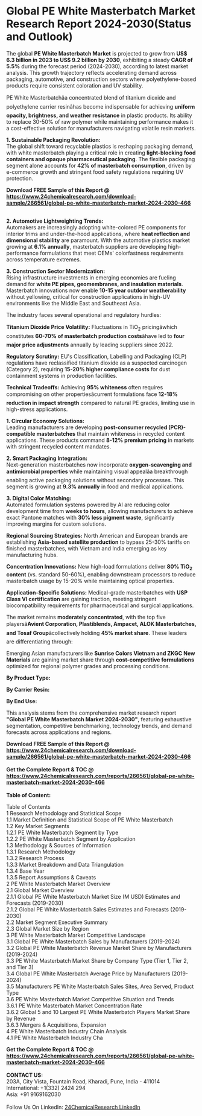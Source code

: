 <h1>Global PE White Masterbatch Market Research Report 2024-2030(Status and Outlook)</h1><p>The global <strong>PE White Masterbatch Market</strong> is projected to grow from <strong>US$ 6.3 billion in 2023 to US$ 9.2 billion by 2030</strong>, exhibiting a steady <strong>CAGR of 5.5%</strong> during the forecast period (2024-2030), according to latest market analysis. This growth trajectory reflects accelerating demand across packaging, automotive, and construction sectors where polyethylene-based products require consistent coloration and UV stability.</p><p>PE White Masterbatchâa concentrated blend of titanium dioxide and polyethylene carrier resinâhas become indispensable for achieving <strong>uniform opacity, brightness, and weather resistance</strong> in plastic products. Its ability to replace 30-50% of raw polymer while maintaining performance makes it a cost-effective solution for manufacturers navigating volatile resin markets.</p><p><strong>1. Sustainable Packaging Revolution:</strong><br>
The global shift toward recyclable plastics is reshaping packaging demand, with white masterbatch playing a critical role in creating <strong>light-blocking food containers and opaque pharmaceutical packaging</strong>. The flexible packaging segment alone accounts for <strong>42% of masterbatch consumption</strong>, driven by e-commerce growth and stringent food safety regulations requiring UV protection.</p><div><b>Download FREE Sample of this Report @ 
            <a href="https://www.24chemicalresearch.com/download-sample/266561/global-pe-white-masterbatch-market-2024-2030-466">
            https://www.24chemicalresearch.com/download-sample/266561/global-pe-white-masterbatch-market-2024-2030-466</a></b></div><br><p><strong>2. Automotive Lightweighting Trends:</strong><br>
Automakers are increasingly adopting white-colored PE components for interior trims and under-the-hood applications, where <strong>heat reflection and dimensional stability</strong> are paramount. With the automotive plastics market growing at <strong>6.1% annually</strong>, masterbatch suppliers are developing high-performance formulations that meet OEMs' colorfastness requirements across temperature extremes.</p><p><strong>3. Construction Sector Modernization:</strong><br>
Rising infrastructure investments in emerging economies are fueling demand for <strong>white PE pipes, geomembranes, and insulation materials</strong>. Masterbatch innovations now enable <strong>10-15 year outdoor weatherability</strong> without yellowing, critical for construction applications in high-UV environments like the Middle East and Southeast Asia.</p><p>The industry faces several operational and regulatory hurdles:</p><p><strong>Titanium Dioxide Price Volatility:</strong> Fluctuations in TiO<sub>2</sub> pricingâwhich constitutes <strong>60-70% of masterbatch production costs</strong>âhave led to <strong>four major price adjustments</strong> annually by leading suppliers since 2022.</p><p><strong>Regulatory Scrutiny:</strong> EU's Classification, Labelling and Packaging (CLP) regulations have reclassified titanium dioxide as a suspected carcinogen (Category 2), requiring <strong>15-20% higher compliance costs</strong> for dust containment systems in production facilities.</p><p><strong>Technical Tradeoffs:</strong> Achieving <strong>95% whiteness</strong> often requires compromising on other propertiesâcurrent formulations face <strong>12-18% reduction in impact strength</strong> compared to natural PE grades, limiting use in high-stress applications.</p><p><strong>1. Circular Economy Solutions:</strong><br>
Leading manufacturers are developing <strong>post-consumer recycled (PCR)-compatible masterbatches</strong> that maintain whiteness in recycled content applications. These products command <strong>8-12% premium pricing</strong> in markets with stringent recycled content mandates.</p><p><strong>2. Smart Packaging Integration:</strong><br>
Next-generation masterbatches now incorporate <strong>oxygen-scavenging and antimicrobial properties</strong> while maintaining visual appealâa breakthrough enabling active packaging solutions without secondary processes. This segment is growing at <strong>9.3% annually</strong> in food and medical applications.</p><p><strong>3. Digital Color Matching:</strong><br>
Automated formulation systems powered by AI are reducing color development time from <strong>weeks to hours</strong>, allowing manufacturers to achieve exact Pantone matches with <strong>30% less pigment waste</strong>, significantly improving margins for custom solutions.</p><p><strong>Regional Sourcing Strategies:</strong> North American and European brands are establishing <strong>Asia-based satellite production</strong> to bypass 25-30% tariffs on finished masterbatches, with Vietnam and India emerging as key manufacturing hubs.</p><p><strong>Concentration Innovations:</strong> New high-load formulations deliver <strong>80% TiO<sub>2</sub> content</strong> (vs. standard 50-60%), enabling downstream processors to reduce masterbatch usage by 15-20% while maintaining optical properties.</p><p><strong>Application-Specific Solutions:</strong> Medical-grade masterbatches with <strong>USP Class VI certification</strong> are gaining traction, meeting stringent biocompatibility requirements for pharmaceutical and surgical applications.</p><p>The market remains <strong>moderately concentrated</strong>, with the top five playersâ<strong>Avient Corporation, Plastiblends, Ampacet, ALOK Masterbatches, and Tosaf Group</strong>âcollectively holding <strong>45% market share</strong>. These leaders are differentiating through:</p><p>Emerging Asian manufacturers like <strong>Sunrise Colors Vietnam and ZKGC New Materials</strong> are gaining market share through <strong>cost-competitive formulations</strong> optimized for regional polymer grades and processing conditions.</p><p><strong>By Product Type:</strong></p><p><strong>By Carrier Resin:</strong></p><p><strong>By End Use:</strong></p><p>This analysis stems from the comprehensive market research report <strong>"Global PE White Masterbatch Market 2024-2030"</strong>, featuring exhaustive segmentation, competitive benchmarking, technology trends, and demand forecasts across applications and regions.</p><div><b>Download FREE Sample of this Report @ 
            <a href="https://www.24chemicalresearch.com/download-sample/266561/global-pe-white-masterbatch-market-2024-2030-466">
            https://www.24chemicalresearch.com/download-sample/266561/global-pe-white-masterbatch-market-2024-2030-466</a></b></div><br><div><b>Get the Complete Report & TOC @ 
            <a href="https://www.24chemicalresearch.com/reports/266561/global-pe-white-masterbatch-market-2024-2030-466">
            https://www.24chemicalresearch.com/reports/266561/global-pe-white-masterbatch-market-2024-2030-466</a></b></div><br>
            <b>Table of Content:</b><p>Table of Contents<br />
1 Research Methodology and Statistical Scope<br />
1.1 Market Definition and Statistical Scope of PE White Masterbatch<br />
1.2 Key Market Segments<br />
1.2.1 PE White Masterbatch Segment by Type<br />
1.2.2 PE White Masterbatch Segment by Application<br />
1.3 Methodology & Sources of Information<br />
1.3.1 Research Methodology<br />
1.3.2 Research Process<br />
1.3.3 Market Breakdown and Data Triangulation<br />
1.3.4 Base Year<br />
1.3.5 Report Assumptions & Caveats<br />
2 PE White Masterbatch Market Overview<br />
2.1 Global Market Overview<br />
2.1.1 Global PE White Masterbatch Market Size (M USD) Estimates and Forecasts (2019-2030)<br />
2.1.2 Global PE White Masterbatch Sales Estimates and Forecasts (2019-2030)<br />
2.2 Market Segment Executive Summary<br />
2.3 Global Market Size by Region<br />
3 PE White Masterbatch Market Competitive Landscape<br />
3.1 Global PE White Masterbatch Sales by Manufacturers (2019-2024)<br />
3.2 Global PE White Masterbatch Revenue Market Share by Manufacturers (2019-2024)<br />
3.3 PE White Masterbatch Market Share by Company Type (Tier 1, Tier 2, and Tier 3)<br />
3.4 Global PE White Masterbatch Average Price by Manufacturers (2019-2024)<br />
3.5 Manufacturers PE White Masterbatch Sales Sites, Area Served, Product Type<br />
3.6 PE White Masterbatch Market Competitive Situation and Trends<br />
3.6.1 PE White Masterbatch Market Concentration Rate<br />
3.6.2 Global 5 and 10 Largest PE White Masterbatch Players Market Share by Revenue<br />
3.6.3 Mergers & Acquisitions, Expansion<br />
4 PE White Masterbatch Industry Chain Analysis<br />
4.1 PE White Masterbatch Industry Cha</p><div><b>Get the Complete Report & TOC @ 
            <a href="https://www.24chemicalresearch.com/reports/266561/global-pe-white-masterbatch-market-2024-2030-466">
            https://www.24chemicalresearch.com/reports/266561/global-pe-white-masterbatch-market-2024-2030-466</a></b></div><br><b>CONTACT US:</b><br>
            203A, City Vista, Fountain Road, Kharadi, Pune, India - 411014<br>
            International: +1(332) 2424 294<br>
            Asia: +91 9169162030 <br><br>
            Follow Us On LinkedIn: <a href="https://www.linkedin.com/company/24chemicalresearch/">24ChemicalResearch LinkedIn</a>